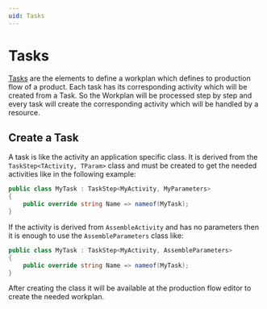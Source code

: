 ```yaml
---
uid: Tasks
---
```

# Tasks

[Tasks](xref:Moryx.AbstractionLayer.ITask) are the elements to define a workplan which defines to production flow of a product. Each task has its corresponding activity which will be created from a Task. So the Workplan will be processed step by step and every task will create the corresponding activity which will be handled by a resource.

## Create a Task

A task is like the activity an application specific class. It is derived from the `TaskStep<TActivity, TParam>` class and must be created to get the needed activities like in the following example:

```` cs
public class MyTask : TaskStep<MyActivity, MyParameters>
{
    public override string Name => nameof(MyTask);
}
````

If the activity is derived from `AssembleActivity` and has no parameters then it is enough to use the `AssembleParameters` class like:

```` cs
public class MyTask : TaskStep<MyActivity, AssembleParameters>
{
    public override string Name => nameof(MyTask);
}
````

After creating the class it will be available at the production flow editor to create the needed workplan.